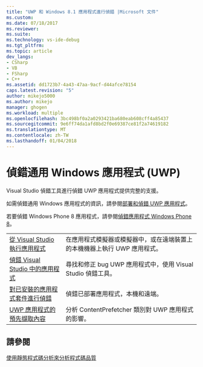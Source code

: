 ```yaml
---
title: "UWP 和 Windows 8.1 應用程式進行偵錯 |Microsoft 文件"
ms.custom: 
ms.date: 07/18/2017
ms.reviewer: 
ms.suite: 
ms.technology: vs-ide-debug
ms.tgt_pltfrm: 
ms.topic: article
dev_langs:
- CSharp
- VB
- FSharp
- C++
ms.assetid: dd1723b7-4a43-47aa-9acf-d44afce78154
caps.latest.revision: "5"
author: mikejo5000
ms.author: mikejo
manager: ghogen
ms.workload: multiple
ms.openlocfilehash: 3bc498bf0a2a0293421ba680eab608cff4a85437
ms.sourcegitcommit: 9e6ff74da1afd8bd2f0e69387ce81f2a74619182
ms.translationtype: MT
ms.contentlocale: zh-TW
ms.lasthandoff: 01/04/2018
---
```

# <a name="debug-universal-windows-apps-uwp"></a>偵錯通用 Windows 應用程式 (UWP)
Visual Studio 偵錯工具進行偵錯 UWP 應用程式提供完整的支援。  
  
如需偵錯通用 Windows 應用程式的資訊，請參閱[部署和偵錯 UWP 應用程式](/windows/uwp/debug-test-perf/deploying-and-debugging-uwp-apps)。  
  
若要偵錯 Windows Phone 8 應用程式，請參閱[偵錯應用程式 Windows Phone 8](https://msdn.microsoft.com/en-us/library/windows/apps/ff402572(v=vs.105).aspx)。  
  
|||  
|-|-|  
|[從 Visual Studio 執行應用程式](../debugger/run-store-apps-from-visual-studio.md)|在應用程式模擬器或模擬器中，或在遠端裝置上的本機機器上執行 UWP 應用程式。|  
|[偵錯 Visual Studio 中的應用程式](../debugger/debug-store-apps-in-visual-studio.md)|尋找和修正 bug UWP 應用程式中，使用 Visual Studio 偵錯工具。|  
|[對已安裝的應用程式套件進行偵錯](../debugger/debug-installed-app-package.md)|偵錯已部署應用程式，本機和遠端。|
|[UWP 應用程式的預先擷取內容](../debugger/prefetch-content-for-windows-store-apps.md)|分析 ContentPrefetcher 類別對 UWP 應用程式的影響。|  
  
## <a name="see-also"></a>請參閱  
 [使用靜態程式碼分析來分析程式碼品質](../test/analyze-the-code-quality-of-store-apps-using-visual-studio-static-code-analysis.md)
